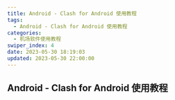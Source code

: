 ```yaml
---
title: Android - Clash for Android 使用教程
tags:
  - Android - Clash for Android 使用教程
categories:
  - 机场软件使用教程
swiper_index: 4
date: 2023-05-30 18:19:03
updated: 2023-05-30 22:00:00
---
```

## Android - Clash for Android 使用教程
